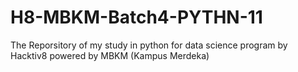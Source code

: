 # H8-MBKM-Batch4-PYTHN-11

The Reporsitory of my study in python for data science program by Hacktiv8 powered by MBKM (Kampus Merdeka)
